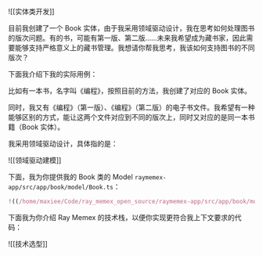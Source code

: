 ![[实体类开发]]

目前我创建了一个 Book 实体，由于我采用领域驱动设计，我在思考如何处理图书的版次问题。有的书，可能有第一版、第二版……未来我希望成为藏书家，因此需要能够支持严格意义上的藏书管理。我想请你帮我思考，我该如何支持图书的不同版次？

下面我介绍下我的实际用例：

比如有一本书，名字叫《编程》，按照目前的方法，我创建了对应的 Book 实体。

同时，我又有《编程》（第一版）、《编程》（第二版）的电子书文件。我希望有一种能够区别的方式，能让这两个文件对应到不同的版次上，同时又对应的是同一本书籍（Book 实体）。

我采用领域驱动设计，具体指的是：

![[领域驱动建模]]

下面，我为你提供我的 Book 类的 Model `raymemex-app/src/app/book/model/Book.ts`：

```ts
!((/home/maxiee/Code/ray_memex_open_source/raymemex-app/src/app/book/model/Book.ts))
```

下面我为你介绍 Ray Memex 的技术栈，以便你实现更符合我上下文要求的代码：

![[技术选型]]